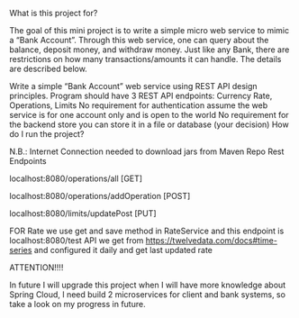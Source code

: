 What is this project for?

The goal of this mini project is to write a simple micro web service to mimic a “Bank Account”. Through this web service, one can query about the balance, deposit money, and withdraw money. Just like any Bank, there are restrictions on how many transactions/amounts it can handle. The details are described below.

Write a simple “Bank Account” web service using REST API design principles.
Program should have 3 REST API endpoints: Currency Rate, Operations, Limits
No requirement for authentication assume the web service is for one account only and is open to the world
No requirement for the backend store you can store it in a file or database (your decision)
How do I run the project?

N.B.: Internet Connection needed to download jars from Maven Repo
Rest Endpoints

localhost:8080/operations/all [GET]

localhost:8080/operations/addOperation [POST]

localhost:8080/limits/updatePost [PUT]

FOR Rate we use get and save method in RateService and this endpoint is localhost:8080/test
API we get from https://twelvedata.com/docs#time-series
and configured it daily and get last updated rate

ATTENTION!!!!

In future I will upgrade this project when I will have more knowledge about Spring Cloud, 
I need build 2 microservices for client and bank systems, so take a look on my progress in future.
